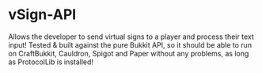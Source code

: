 # vSign-API
Allows the developer to send virtual signs to a player and process their text input!
Tested & built against the pure Bukkit API, so it should be able to run on CraftBukkit, Cauldron, Spigot and Paper without any problems, as long as ProtocolLib is installed!